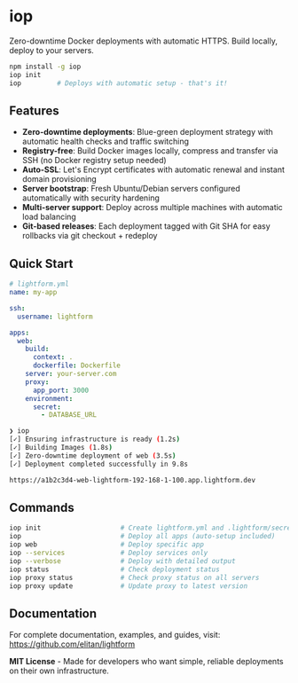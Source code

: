 # iop

Zero-downtime Docker deployments with automatic HTTPS. Build locally, deploy to your servers.

```bash
npm install -g iop
iop init
iop         # Deploys with automatic setup - that's it!
```

## Features

- **Zero-downtime deployments**: Blue-green deployment strategy with automatic health checks and traffic switching
- **Registry-free**: Build Docker images locally, compress and transfer via SSH (no Docker registry setup needed)
- **Auto-SSL**: Let's Encrypt certificates with automatic renewal and instant domain provisioning
- **Server bootstrap**: Fresh Ubuntu/Debian servers configured automatically with security hardening
- **Multi-server support**: Deploy across multiple machines with automatic load balancing
- **Git-based releases**: Each deployment tagged with Git SHA for easy rollbacks via git checkout + redeploy

## Quick Start

```yaml
# lightform.yml
name: my-app

ssh:
  username: lightform

apps:
  web:
    build:
      context: .
      dockerfile: Dockerfile
    server: your-server.com
    proxy:
      app_port: 3000
    environment:
      secret:
        - DATABASE_URL
```

```bash
❯ iop
[✓] Ensuring infrastructure is ready (1.2s)
[✓] Building Images (1.8s)
[✓] Zero-downtime deployment of web (3.5s)
[✓] Deployment completed successfully in 9.8s

https://a1b2c3d4-web-lightform-192-168-1-100.app.lightform.dev
```

## Commands

```bash
iop init                    # Create lightform.yml and .lightform/secrets
iop                         # Deploy all apps (auto-setup included)
iop web                     # Deploy specific app
iop --services              # Deploy services only
iop --verbose               # Deploy with detailed output
iop status                  # Check deployment status
iop proxy status            # Check proxy status on all servers
iop proxy update            # Update proxy to latest version
```

## Documentation

For complete documentation, examples, and guides, visit: https://github.com/elitan/lightform

**MIT License** - Made for developers who want simple, reliable deployments on their own infrastructure.
